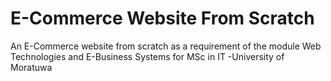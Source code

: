# E-Commerce Website From Scratch
An E-Commerce website from scratch as a requirement of the module Web Technologies and E-Business Systems for MSc in IT -University of Moratuwa
